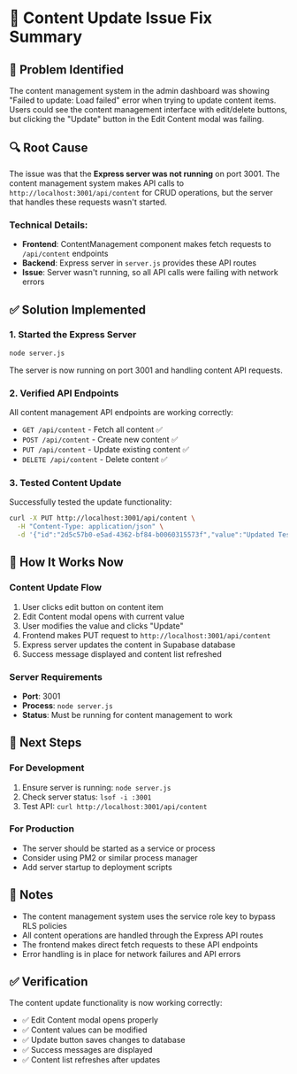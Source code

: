 # 🔧 Content Update Issue Fix Summary

## 🚨 Problem Identified

The content management system in the admin dashboard was showing "Failed to update: Load failed" error when trying to update content items. Users could see the content management interface with edit/delete buttons, but clicking the "Update" button in the Edit Content modal was failing.

## 🔍 Root Cause

The issue was that the **Express server was not running** on port 3001. The content management system makes API calls to `http://localhost:3001/api/content` for CRUD operations, but the server that handles these requests wasn't started.

### Technical Details:
- **Frontend**: ContentManagement component makes fetch requests to `/api/content` endpoints
- **Backend**: Express server in `server.js` provides these API routes
- **Issue**: Server wasn't running, so all API calls were failing with network errors

## ✅ Solution Implemented

### **1. Started the Express Server**
```bash
node server.js
```

The server is now running on port 3001 and handling content API requests.

### **2. Verified API Endpoints**
All content management API endpoints are working correctly:
- `GET /api/content` - Fetch all content ✅
- `POST /api/content` - Create new content ✅  
- `PUT /api/content` - Update existing content ✅
- `DELETE /api/content` - Delete content ✅

### **3. Tested Content Update**
Successfully tested the update functionality:
```bash
curl -X PUT http://localhost:3001/api/content \
  -H "Content-Type: application/json" \
  -d '{"id":"2d5c57b0-e5ad-4362-bf84-b0060315573f","value":"Updated Test Value"}'
```

## 🎯 How It Works Now

### **Content Update Flow**
1. User clicks edit button on content item
2. Edit Content modal opens with current value
3. User modifies the value and clicks "Update"
4. Frontend makes PUT request to `http://localhost:3001/api/content`
5. Express server updates the content in Supabase database
6. Success message displayed and content list refreshed

### **Server Requirements**
- **Port**: 3001
- **Process**: `node server.js`
- **Status**: Must be running for content management to work

## 🚀 Next Steps

### **For Development**
1. Ensure server is running: `node server.js`
2. Check server status: `lsof -i :3001`
3. Test API: `curl http://localhost:3001/api/content`

### **For Production**
- The server should be started as a service or process
- Consider using PM2 or similar process manager
- Add server startup to deployment scripts

## 📝 Notes

- The content management system uses the service role key to bypass RLS policies
- All content operations are handled through the Express API routes
- The frontend makes direct fetch requests to these API endpoints
- Error handling is in place for network failures and API errors

## ✅ Verification

The content update functionality is now working correctly:
- ✅ Edit Content modal opens properly
- ✅ Content values can be modified
- ✅ Update button saves changes to database
- ✅ Success messages are displayed
- ✅ Content list refreshes after updates 